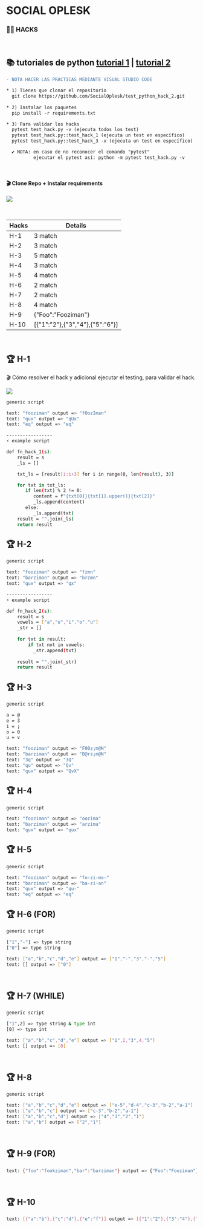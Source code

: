 # SOCIAL OPLESK
### 🏴‍☠️ HACKS 

<br/>

📚 tutoriales de python [tutorial 1](https://docs.python.org/es/3/tutorial/) | [tutorial 2](https://www.w3schools.com/python/)
---

```diff
- NOTA HACER LAS PRÁCTICAS MEDIANTE VISUAL STUDIO CODE  
```

```diff
* 1) Tienes que clonar el repositorio 
  git clone https://github.com/SocialOplesk/test_python_hack_2.git
  
* 2) Instalar los paquetes
  pip install -r requirements.txt

* 3) Para validar los hacks
  pytest test_hack.py -v (ejecuta todos los test)
  pytest test_hack.py::test_hack_1 (ejecuta un test en específico)
  pytest test_hack.py::test_hack_3 -v (ejecuta un test en específico)

  ✔ NOTA: en caso de no reconocer el comando "pytest"
          ejecutar el pytest así: python -m pytest test_hack.py -v
```
<br/>

#### 🎬 Clone Repo + Instalar requirements
![](https://github.com/SocialOplesk/hack_python_2/blob/main/hack_python_2_install_gif.gif)


<br/>

|Hacks | Details | 
|----------|---------|
| H-1      | 3 match |
| H-2      | 3 match |
| H-3      | 5 match | 
| H-4      | 3 match |
| H-5      | 4 match |
| H-6      | 2 match |
| H-7      | 2 match | 
| H-8      | 4 match |
| H-9      | {"Foo":"Fooziman"} |
| H-10      | [{"1":"2"},{"3","4"},{"5":"6"}] | 
<br/> 

## 🏆 H-1
🎬 Cómo resolver el hack y adicional ejecutar el testing, para validar el hack.

![](https://github.com/SocialOplesk/hack_python_2/blob/main/hack_python_2_run_gif.gif)


```sh
generic script

text: "fooziman" output => "fOozIman" 
text: "qux" output => "qUx" 
text: "eq" output => "eq" 

-----------------
⚡ example script

def fn_hack_1(s):
    result = s
    _ls = []

    txt_ls = [result[i:i+3] for i in range(0, len(result), 3)]

    for txt in txt_ls:
       if len(txt) % 2 != 0:
          content = f"{txt[0]}{txt[1].upper()}{txt[2]}"
          _ls.append(content)
       else:
          _ls.append(txt)    
    result = "".join(_ls)
    return result
```

## 🏆 H-2
```sh
generic script

text: "fooziman" output => "fzmn" 
text: "barziman" output => "brzmn" 
text: "qux" output => "qx"

-----------------
⚡ example script

def fn_hack_2(s):
    result = s
    vowels = ["a","e","i","o","u"]
    _str = []
    
    for txt in result:
        if txt not in vowels:
          _str.append(txt)  
          
    result = "".join(_str)
    return result   
```

## 🏆 H-3
```sh
generic script

a = @
e = 3
i = ¡
o = 0
u = v

text: "fooziman" output => "F00z¡m@N" 
text: "barziman" output => "B@rz¡m@N" 
text: "3q" output => "3Q" 
text: "qu" output => "Qv" 
text: "qux" output => "QvX" 
```

## 🏆 H-4
```sh
generic script

text: "fooziman" output => "oozima" 
text: "barziman" output => "arzima" 
text: "qux" output => "qux" 
```

## 🏆 H-5
```sh
generic script

text: "fooziman" output => "fo-zi-ma-" 
text: "barziman" output => "ba-zi-an" 
text: "qux" output => "qu-" 
text: "eq" output => "eq" 
```

## 🏆 H-6 (FOR)
```sh
generic script

["1","-"] => type string
["0"] => type string

text: ["a","b","c","d","e"] output => ["1","-","3","-","5"]
text: [] output => ["0"] 
```
<br/>

## 🏆 H-7 (WHILE)
```sh
generic script

["1",2] => type string & type int
[0] => type int

text: ["a","b","c","d","e"] output => ["1",2,"3",4,"5"]
text: [] output => [0] 
```
<br/>

## 🏆 H-8
```sh
generic script

text: ["a","b","c","d","e"] output => ["e-5","d-4","c-3","b-2","a-1"]
text: ["a","b","c"] output => ["c-3","b-2","a-1"]
text: ["a","b","c","d"] output => ["4","3","2","1"]
text: ["a","b"] output => ["2","1"]
```
<br/>

## 🏆 H-9 (FOR)
```sh
text: {"foo":"fookziman","bar":"barziman"} output => {"Foo":"Fooziman"}
```
<br/>

## 🏆 H-10
```sh
text: [{"a":"b"},{"c":"d"},{"e":"f"}] output => [{"1":"2"},{"3":"4"},{"5":"6"}]
```
<br/>

